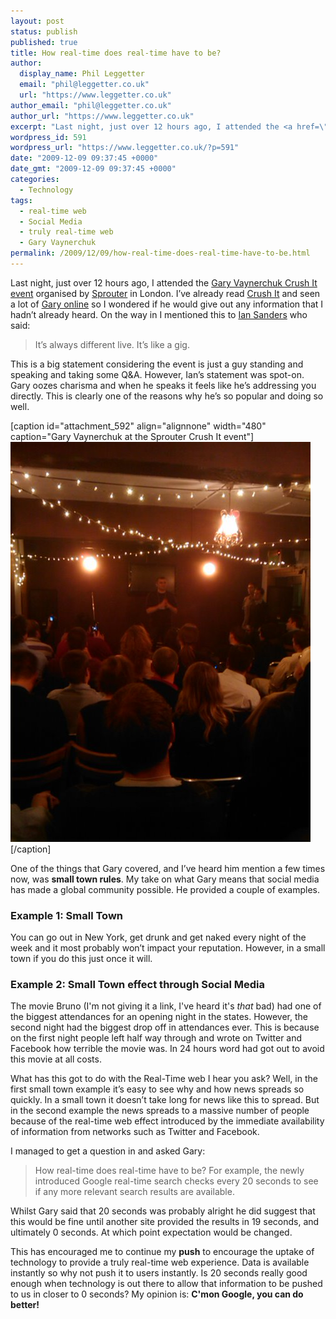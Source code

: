 ```yaml
---
layout: post
status: publish
published: true
title: How real-time does real-time have to be?
author:
  display_name: Phil Leggetter
  email: "phil@leggetter.co.uk"
  url: "https://www.leggetter.co.uk"
author_email: "phil@leggetter.co.uk"
author_url: "https://www.leggetter.co.uk"
excerpt: "Last night, just over 12 hours ago, I attended the <a href=\"http://sproutuplondon.eventbrite.com/\">Gary Vaynerchuk Crush It event</a> organised by <a href=\"http://sprouter.com/\">Sprouter</a> in London. I’ve already read <a href=\"http://www.amazon.co.uk/gp/product/0061914177?ie=UTF8&amp;tag=philleggsoftc-21&amp;linkCode=as2&amp;camp=1634&amp;creative=19450&amp;creativeASIN=0061914177\">Crush It</a> and seen a lot of <a href=\"http://garyvaynerchuk.com/\">Gary online</a> so I wondered if he would give out any information that I hadn’t already heard. On the way in I mentioned this to <a href=\"http://iansanders.com/\">Ian Sanders</a> who said:\r\n<blockquote>It’s always different live. It’s like a gig.</blockquote>\r\nThis is a big statement considering the event is just a guy standing and speaking and taking some Q&amp;A. However, Ian’s statement was spot-on. Gary oozes charisma and when he speaks it feels like he’s addressing you directly. This is clearly one of the reasons why he’s so popular and doing so well.\r\n\r\n[caption id=\"attachment_592\" align=\"alignnone\" width=\"480\" caption=\"Gary Vaynerchuk at the Sprouter Crush It event\"]<a href=\"https://www.leggetter.co.uk/wp-content/uploads/2009/12/IMAGE_205.jpg\"><img class=\"size-full wp-image-592\" title=\"Gary Vaynerchuk\" src=\"https://www.leggetter.co.uk/wp-content/uploads/2009/12/IMAGE_205.jpg\" alt=\"Gary Vaynerchuk at the Sprouter Crush It event\" width=\"480\" height=\"640\" /></a>[/caption]\r\n"
wordpress_id: 591
wordpress_url: "https://www.leggetter.co.uk/?p=591"
date: "2009-12-09 09:37:45 +0000"
date_gmt: "2009-12-09 09:37:45 +0000"
categories:
  - Technology
tags:
  - real-time web
  - Social Media
  - truly real-time web
  - Gary Vaynerchuk
permalink: /2009/12/09/how-real-time-does-real-time-have-to-be.html
---
```


<p>Last night, just over 12 hours ago, I attended the <a href="http://sproutuplondon.eventbrite.com/">Gary Vaynerchuk Crush It event</a> organised by <a href="http://sprouter.com/">Sprouter</a> in London. I’ve already read <a href="http://www.amazon.co.uk/gp/product/0061914177?ie=UTF8&amp;tag=philleggsoftc-21&amp;linkCode=as2&amp;camp=1634&amp;creative=19450&amp;creativeASIN=0061914177">Crush It</a> and seen a lot of <a href="http://garyvaynerchuk.com/">Gary online</a> so I wondered if he would give out any information that I hadn’t already heard. On the way in I mentioned this to <a href="http://iansanders.com/">Ian Sanders</a> who said:</p>
<blockquote><p>It’s always different live. It’s like a gig.</p></blockquote>
<p>This is a big statement considering the event is just a guy standing and speaking and taking some Q&amp;A. However, Ian’s statement was spot-on. Gary oozes charisma and when he speaks it feels like he’s addressing you directly. This is clearly one of the reasons why he’s so popular and doing so well.</p>
<p>[caption id="attachment_592" align="alignnone" width="480" caption="Gary Vaynerchuk at the Sprouter Crush It event"]<a href="/wp-content/uploads/2009/12/IMAGE_205.jpg"><img class="size-full wp-image-592" title="Gary Vaynerchuk" src="/wp-content/uploads/2009/12/IMAGE_205.jpg" alt="Gary Vaynerchuk at the Sprouter Crush It event" width="480" height="640" /></a>[/caption]<br />
<a id="more"></a><a id="more-591"></a></p>
<p>One of the things that Gary covered, and I’ve heard him mention a few times now, was <strong>small town rules</strong>. My take on what Gary means that social media has made a global community possible. He provided a couple of examples.</p>
<h3>Example 1: Small Town</h3>
<p>You can go out in New York, get drunk and get naked every night of the week and it most probably won’t impact your reputation. However, in a small town if you do this just once it will.</p>
<h3>Example 2: Small Town effect through Social Media</h3>
<p>The movie Bruno (I'm not giving it a link, I've heard it's <em>that</em> bad) had one of the biggest attendances for an opening night in the states. However, the second night had the biggest drop off in attendances ever. This is because on the first night people left half way through and wrote on Twitter and Facebook how terrible the movie was. In 24 hours word had got out to avoid this movie at all costs.</p>
<p>What has this got to do with the Real-Time web I hear you ask? Well, in the first small town example it’s easy to see why and how news spreads so quickly. In a small town it doesn’t take long for news like this to spread. But in the second example the news spreads to a massive number of people because of the real-time web effect introduced by the immediate availability of information from networks such as Twitter and Facebook.</p>
<p>I managed to get a question in and asked Gary:</p>
<blockquote><p>How real-time does real-time have to be? For example, the newly introduced Google real-time search checks every 20 seconds to see if any more relevant search results are available.</p></blockquote>
<p>Whilst Gary said that 20 seconds was probably alright he did suggest that this would be fine until another site provided the results in 19 seconds, and ultimately 0 seconds. At which point expectation would be changed.</p>
<p>This has encouraged me to continue my <strong>push</strong> to encourage the uptake of technology to provide a truly real-time web experience. Data is available instantly so why not push it to users instantly. Is 20 seconds really good enough when technology is out there to allow that information to be pushed to us in closer to 0 seconds? My opinion is: <strong>C'mon Google, you can do better!</strong></p>
